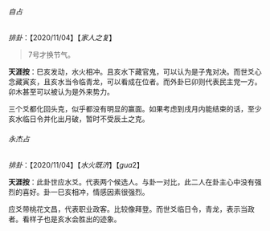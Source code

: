 ###### 自占

$排卦：【2020/11/04】【家人之复】$

> 7号才换节气。

**天涯按**：巳亥发动，水火相冲。且亥水下藏官鬼，可以认为是子鬼对决。而世爻心念藏寅亥，且亥水当令临青龙，可以看成在位者。而外卦巳卯则代表民主党一方。卯木甚至可以被认为是外来势力。



三个爻都化回头克，似乎都没有明显的赢面。如果考虑到戌月内能结束的话，至少亥水临日令并化出月破，暂时不受辰土之克。



###### 永杰占

$排卦：【2020/11/04】【水火既济】【gua2】$



**天涯按**：此卦世应水爻。代表两个候选人。与卦一对比，此二人在卦主心中没有强烈的喜好。卦一巳亥相冲，情感因素很强烈。

应爻带桃花文昌，代表职业政客。比较像拜登。而世爻临日令，青龙，表示当政者。看样子也是亥水会胜出的迹象。